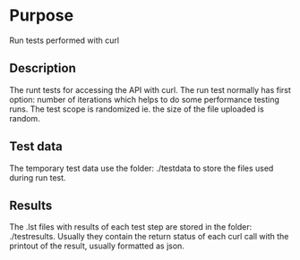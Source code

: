 # Purpose

Run tests performed with curl

## Description

The runt tests for accessing the API with curl. The run test normally
has first option: number of iterations which helps to do some performance
testing runs. The test scope is randomized ie. the size of the file
uploaded is random.

## Test data

The temporary test data use the folder: ./testdata to store the files used
during run test.

## Results

The .lst files with results of each test step are stored in the folder: ./testresults.
Usually they contain the return status of each curl call with the printout
of the result, usually formatted as json.